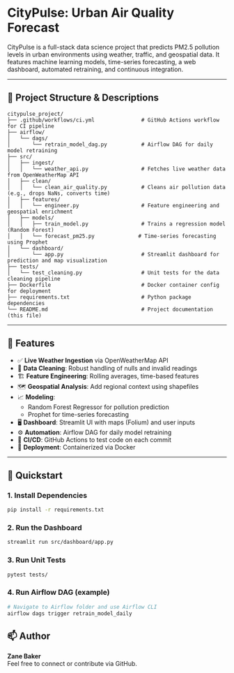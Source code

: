 # CityPulse: Urban Air Quality Forecast

CityPulse is a full-stack data science project that predicts PM2.5 pollution levels in urban environments using weather, traffic, and geospatial data. It features machine learning models, time-series forecasting, a web dashboard, automated retraining, and continuous integration.

---

## 📁 Project Structure & Descriptions

```
citypulse_project/
├── .github/workflows/ci.yml               # GitHub Actions workflow for CI pipeline
├── airflow/
│   └── dags/
│       └── retrain_model_dag.py           # Airflow DAG for daily model retraining
├── src/
│   ├── ingest/
│   │   └── weather_api.py                 # Fetches live weather data from OpenWeatherMap API
│   ├── clean/
│   │   └── clean_air_quality.py           # Cleans air pollution data (e.g., drops NaNs, converts time)
│   ├── features/
│   │   └── engineer.py                    # Feature engineering and geospatial enrichment
│   ├── models/
│   │   ├── train_model.py                 # Trains a regression model (Random Forest)
│   │   └── forecast_pm25.py              # Time-series forecasting using Prophet
│   └── dashboard/
│       └── app.py                         # Streamlit dashboard for prediction and map visualization
├── tests/
│   └── test_cleaning.py                   # Unit tests for the data cleaning pipeline
├── Dockerfile                             # Docker container config for deployment
├── requirements.txt                       # Python package dependencies
└── README.md                              # Project documentation (this file)
```

---

## 🚀 Features

- ✅ **Live Weather Ingestion** via OpenWeatherMap API
- 🧹 **Data Cleaning**: Robust handling of nulls and invalid readings
- 🏗️ **Feature Engineering**: Rolling averages, time-based features
- 🗺️ **Geospatial Analysis**: Add regional context using shapefiles
- 📈 **Modeling**:
  - Random Forest Regressor for pollution prediction
  - Prophet for time-series forecasting
- 🖥️ **Dashboard**: Streamlit UI with maps (Folium) and user inputs
- ⚙️ **Automation**: Airflow DAG for daily model retraining
- 🔄 **CI/CD**: GitHub Actions to test code on each commit
- 🐳 **Deployment**: Containerized via Docker

---

## 🧪 Quickstart

### 1. Install Dependencies

```bash
pip install -r requirements.txt
```

### 2. Run the Dashboard

```bash
streamlit run src/dashboard/app.py
```

### 3. Run Unit Tests

```bash
pytest tests/
```

### 4. Run Airflow DAG (example)

```bash
# Navigate to Airflow folder and use Airflow CLI
airflow dags trigger retrain_model_daily
```



## 📫 Author

**Zane Baker**  
Feel free to connect or contribute via GitHub.
